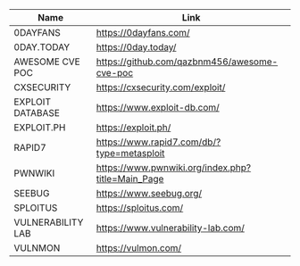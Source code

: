 |Name|Link|
| ------ | ------ |
|0DAYFANS| https://0dayfans.com/|
|0DAY.TODAY| https://0day.today/|
|AWESOME CVE POC| https://github.com/qazbnm456/awesome-cve-poc|
|CXSECURITY| https://cxsecurity.com/exploit/|
|EXPLOIT DATABASE| https://www.exploit-db.com/|
|EXPLOIT.PH| https://exploit.ph/|
|RAPID7| https://www.rapid7.com/db/?type=metasploit|
|PWNWIKI| https://www.pwnwiki.org/index.php?title=Main_Page|
|SEEBUG| https://www.seebug.org/|
|SPLOITUS| https://sploitus.com/|
|VULNERABILITY LAB| https://www.vulnerability-lab.com/|
|VULNMON| https://vulmon.com/|

